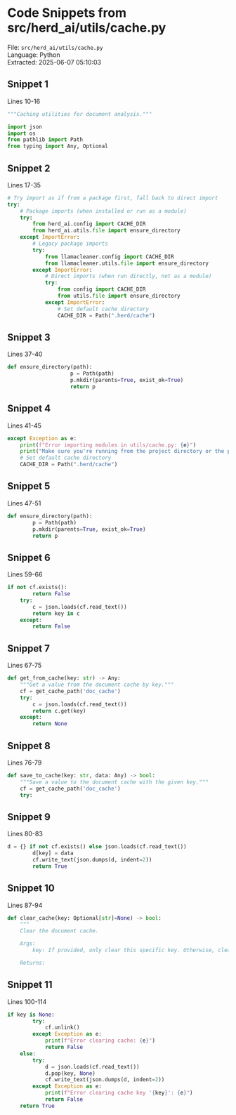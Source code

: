 # Code Snippets from src/herd_ai/utils/cache.py

File: `src/herd_ai/utils/cache.py`  
Language: Python  
Extracted: 2025-06-07 05:10:03  

## Snippet 1
Lines 10-16

```Python
"""Caching utilities for document analysis."""

import json
import os
from pathlib import Path
from typing import Any, Optional
```

## Snippet 2
Lines 17-35

```Python
# Try import as if from a package first, fall back to direct import
try:
    # Package imports (when installed or run as a module)
    try:
        from herd_ai.config import CACHE_DIR
        from herd_ai.utils.file import ensure_directory
    except ImportError:
        # Legacy package imports
        try:
            from llamacleaner.config import CACHE_DIR
            from llamacleaner.utils.file import ensure_directory
        except ImportError:
            # Direct imports (when run directly, not as a module)
            try:
                from config import CACHE_DIR
                from utils.file import ensure_directory
            except ImportError:
                # Set default cache directory
                CACHE_DIR = Path(".herd/cache")
```

## Snippet 3
Lines 37-40

```Python
def ensure_directory(path):
                    p = Path(path)
                    p.mkdir(parents=True, exist_ok=True)
                    return p
```

## Snippet 4
Lines 41-45

```Python
except Exception as e:
    print(f"Error importing modules in utils/cache.py: {e}")
    print("Make sure you're running from the project directory or the package is installed.")
    # Set default cache directory
    CACHE_DIR = Path(".herd/cache")
```

## Snippet 5
Lines 47-51

```Python
def ensure_directory(path):
        p = Path(path)
        p.mkdir(parents=True, exist_ok=True)
        return p
```

## Snippet 6
Lines 59-66

```Python
if not cf.exists():
        return False
    try:
        c = json.loads(cf.read_text())
        return key in c
    except:
        return False
```

## Snippet 7
Lines 67-75

```Python
def get_from_cache(key: str) -> Any:
    """Get a value from the document cache by key."""
    cf = get_cache_path('doc_cache')
    try:
        c = json.loads(cf.read_text())
        return c.get(key)
    except:
        return None
```

## Snippet 8
Lines 76-79

```Python
def save_to_cache(key: str, data: Any) -> bool:
    """Save a value to the document cache with the given key."""
    cf = get_cache_path('doc_cache')
    try:
```

## Snippet 9
Lines 80-83

```Python
d = {} if not cf.exists() else json.loads(cf.read_text())
        d[key] = data
        cf.write_text(json.dumps(d, indent=2))
        return True
```

## Snippet 10
Lines 87-94

```Python
def clear_cache(key: Optional[str]=None) -> bool:
    """
    Clear the document cache.

    Args:
        key: If provided, only clear this specific key. Otherwise, clear the entire cache.

    Returns:
```

## Snippet 11
Lines 100-114

```Python
if key is None:
        try:
            cf.unlink()
        except Exception as e:
            print(f"Error clearing cache: {e}")
            return False
    else:
        try:
            d = json.loads(cf.read_text())
            d.pop(key, None)
            cf.write_text(json.dumps(d, indent=2))
        except Exception as e:
            print(f"Error clearing cache key '{key}': {e}")
            return False
    return True
```

